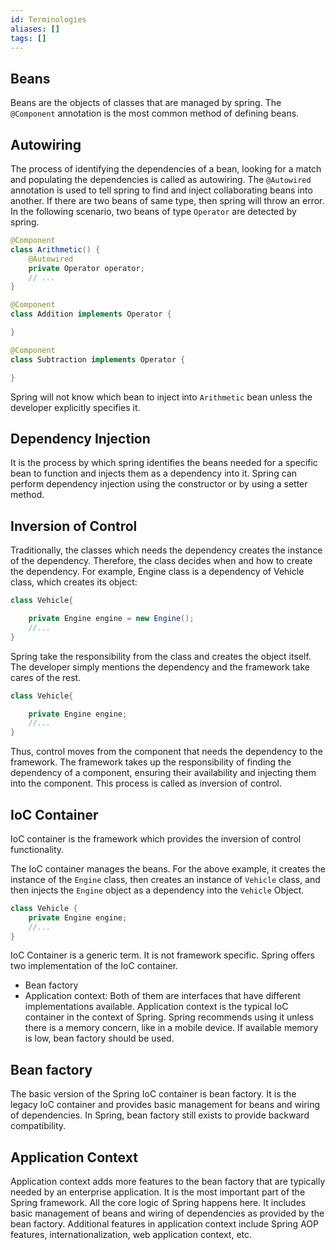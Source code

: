 ```yaml
---
id: Terminologies
aliases: []
tags: []
---
```


## Beans

Beans are the objects of classes that are managed by spring. The `@Component` annotation is the most common method of defining beans.

## Autowiring

The process of identifying the dependencies of a bean, looking for a match and populating the dependencies is called as autowiring. The `@Autowired` annotation is used to tell spring to find and inject collaborating beans into another. If there are two beans of same type, then spring will throw an error. In the following scenario, two beans of type `Operator` are detected by spring.

```java
@Component
class Arithmetic() {
	@Autowired
	private Operator operator;
	// ...
}

@Component
class Addition implements Operator {

}

@Component
class Subtraction implements Operator {

}
```

Spring will not know which bean to inject into `Arithmetic` bean unless the developer explicitly specifies it.

## Dependency Injection

It is the process by which spring identifies the beans needed for a specific bean to function and injects them as a dependency into it. Spring can perform dependency injection using the constructor or by using a setter method.

## Inversion of Control

Traditionally, the classes which needs the dependency creates the instance of the dependency. Therefore, the class decides when and how to create the dependency. For example, Engine class is a dependency of Vehicle class, which creates its object:

```java
class Vehicle{

    private Engine engine = new Engine();
    //...
}
```

Spring take the responsibility from the class and creates the object itself. The developer simply mentions the dependency and the framework take cares of the rest.

```java
class Vehicle{

    private Engine engine;
    //...
}
```

Thus, control moves from the component that needs the dependency to the framework. The framework takes up the responsibility of finding the dependency of a component, ensuring their availability and injecting them into the component. This process is called as inversion of control.

## IoC Container

IoC container is the framework which provides the inversion of control functionality.

The IoC container manages the beans. For the above example, it creates the instance of the `Engine` class, then creates an instance of `Vehicle` class, and then injects the `Engine` object as a dependency into the `Vehicle` Object.

```java
class Vehicle {
    private Engine engine;
    //...
}
```

IoC Container is a generic term. It is not framework specific. Spring offers two implementation of the IoC container.

- Bean factory
- Application context:
  Both of them are interfaces that have different implementations available. Application context is the typical IoC container in the context of Spring. Spring recommends using it unless there is a memory concern, like in a mobile device. If available memory is low, bean factory should be used.

## Bean factory

The basic version of the Spring IoC container is bean factory. It is the legacy IoC container and provides basic management for beans and wiring of dependencies. In Spring, bean factory still exists to provide backward compatibility.

## Application Context

Application context adds more features to the bean factory that are typically needed by an enterprise application. It is the most important part of the Spring framework. All the core logic of Spring happens here. It includes basic management of beans and wiring of dependencies as provided by the bean factory. Additional features in application context include Spring AOP features, internationalization, web application context, etc.
